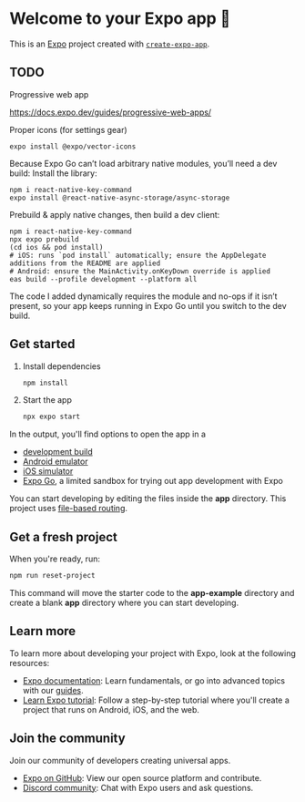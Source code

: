 # Welcome to your Expo app 👋

This is an [Expo](https://expo.dev) project created with [`create-expo-app`](https://www.npmjs.com/package/create-expo-app).

## TODO

Progressive web app

<https://docs.expo.dev/guides/progressive-web-apps/>

Proper icons (for settings gear)

```
expo install @expo/vector-icons
```

Because Expo Go can’t load arbitrary native modules, you’ll need a dev build:
Install the library:

```
npm i react-native-key-command
expo install @react-native-async-storage/async-storage
```

Prebuild & apply native changes, then build a dev client:

```
npm i react-native-key-command
npx expo prebuild
(cd ios && pod install)
# iOS: runs `pod install` automatically; ensure the AppDelegate additions from the README are applied
# Android: ensure the MainActivity.onKeyDown override is applied
eas build --profile development --platform all
```

The code I added dynamically requires the module and no-ops if it isn’t present, so your app keeps running in Expo Go until you switch to the dev build.

## Get started

1. Install dependencies

   ```bash
   npm install
   ```

2. Start the app

   ```bash
   npx expo start
   ```

In the output, you'll find options to open the app in a

- [development build](https://docs.expo.dev/develop/development-builds/introduction/)
- [Android emulator](https://docs.expo.dev/workflow/android-studio-emulator/)
- [iOS simulator](https://docs.expo.dev/workflow/ios-simulator/)
- [Expo Go](https://expo.dev/go), a limited sandbox for trying out app development with Expo

You can start developing by editing the files inside the **app** directory. This project uses [file-based routing](https://docs.expo.dev/router/introduction).

## Get a fresh project

When you're ready, run:

```bash
npm run reset-project
```

This command will move the starter code to the **app-example** directory and create a blank **app** directory where you can start developing.

## Learn more

To learn more about developing your project with Expo, look at the following resources:

- [Expo documentation](https://docs.expo.dev/): Learn fundamentals, or go into advanced topics with our [guides](https://docs.expo.dev/guides).
- [Learn Expo tutorial](https://docs.expo.dev/tutorial/introduction/): Follow a step-by-step tutorial where you'll create a project that runs on Android, iOS, and the web.

## Join the community

Join our community of developers creating universal apps.

- [Expo on GitHub](https://github.com/expo/expo): View our open source platform and contribute.
- [Discord community](https://chat.expo.dev): Chat with Expo users and ask questions.
